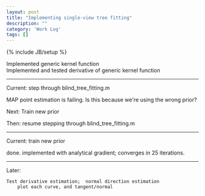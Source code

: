 ```yaml
---
layout: post
title: "Implementing single-view tree fitting"
description: ""
category: 'Work Log'
tags: []
---
```

{% include JB/setup %}

Implemented generic kernel function  
Implemented and tested derivative of generic kernel function  

---

Current: step through blind_tree_fitting.m

MAP point estimation is failing.  Is this because we're using the wrong prior?

Next: Train new prior

Then: resume stepping through blind_tree_fitting.m

---

Current: train new prior

done.  implemented with analytical gradient; converges in 25 iterations.

---

Later:

    Test derivative estimation;  normal direction estimation
        plot each curve, and tangent/normal
  


